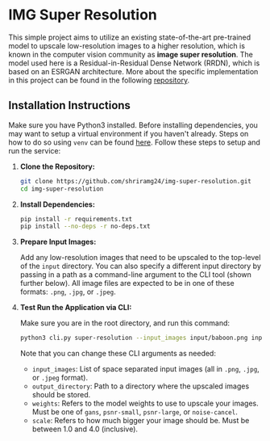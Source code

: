 # IMG Super Resolution

This simple project aims to utilize an existing state-of-the-art pre-trained model to upscale low-resolution images to a higher resolution, which is known in the computer vision community as **image super resolution**. The model used here is a Residual-in-Residual Dense Network (RRDN), which is based on an ESRGAN architecture. More about the specific implementation in this project can be found in the following [repository](https://github.com/idealo/image-super-resolution).

## Installation Instructions

Make sure you have Python3 installed. Before installing dependencies, you may want to setup a virtual environment if you haven't already. Steps on how to do so using `venv` can be found [here](https://docs.python.org/3/library/venv.html). Follow these steps to setup and run the service:

1. **Clone the Repository:**

    ```bash
    git clone https://github.com/shriramg24/img-super-resolution.git
    cd img-super-resolution
    ```

2. **Install Dependencies:**

    ```bash
    pip install -r requirements.txt
    pip install --no-deps -r no-deps.txt
    ```

3. **Prepare Input Images:**

    Add any low-resolution images that need to be upscaled to the top-level of the `input` directory. You can also specify a different input directory by passing in a path as a command-line argument to the CLI tool (shown further below). All image files are expected to be in one of these formats: `.png`, `.jpg`, or `.jpeg`.

4. **Test Run the Application via CLI:**

    Make sure you are in the root directory, and run this command:

    ```bash
    python3 cli.py super-resolution --input_images input/baboon.png input/meerkat.png input/street.png --output_directory output --weights gans --scale 4.0
    ```

    Note that you can change these CLI arguments as needed:
    - `input_images`: List of space separated input images (all in `.png`, `.jpg`, or `.jpeg` format).
    - `output_directory`: Path to a directory where the upscaled images should be stored.
    - `weights`: Refers to the model weights to use to upscale your images. Must be one of `gans`, `psnr-small`, `psnr-large`, or `noise-cancel`.
    - `scale`: Refers to how much bigger your image should be. Must be between 1.0 and 4.0 (inclusive).
